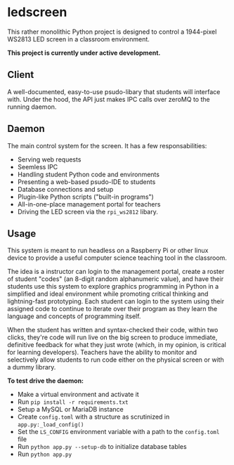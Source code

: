 # ledscreen

This rather monolithic Python project is designed to control a 1944-pixel WS2813 LED screen in a classroom environment.

<b>This project is currently under active development.</b>

## Client

A well-documented, easy-to-use psudo-libary that students will interface with. Under the hood, the API just makes IPC calls over zeroMQ to the running daemon.

## Daemon

The main control system for the screen. It has a few responsabilities:

- Serving web requests
- Seemless IPC
- Handling student Python code and environments
- Presenting a web-based psudo-IDE to students
- Database connections and setup
- Plugin-like Python scripts ("built-in programs")
- All-in-one-place management portal for teachers
- Driving the LED screen via the `rpi_ws2812` libary.

## Usage

This system is meant to run headless on a Raspberry Pi or other linux device to provide a useful computer science teaching tool in the classroom.

The idea is a instructor can login to the management portal, create a roster of student "codes" (an 8-digit random alphanumeric value), and have their students use this system to explore graphics programming in Python in a simplified and ideal environment while promoting critical thinking and lightning-fast prototyping. Each student can login to the system using their assigned code to continue to iterate over their program as they learn the language and concepts of programming itself.

When the student has written and syntax-checked their code, within two clicks, they're code will run live on the big screen to produce immediate, definitive feedback for what they just wrote (which, in my opinion, is critical for learning developers). Teachers have the ability to monitor and selectively allow students to run code either on the physical screen or with a dummy library.

<b>To test drive the daemon:</b>

- Make a virtual environment and activate it
- Run `pip install -r requirements.txt`
- Setup a MySQL or MariaDB instance
- Create `config.toml` with a structure as scrutinized in `app.py:_load_config()`
- Set the `LS_CONFIG` environment variable with a path to the `config.toml` file
- Run `python app.py --setup-db` to initialize database tables
- Run `python app.py`